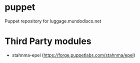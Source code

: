 # puppet
Puppet repository for luggage.mundodisco.net

# Third Party modules
* stahnma-epel (https://forge.puppetlabs.com/stahnma/epel)
